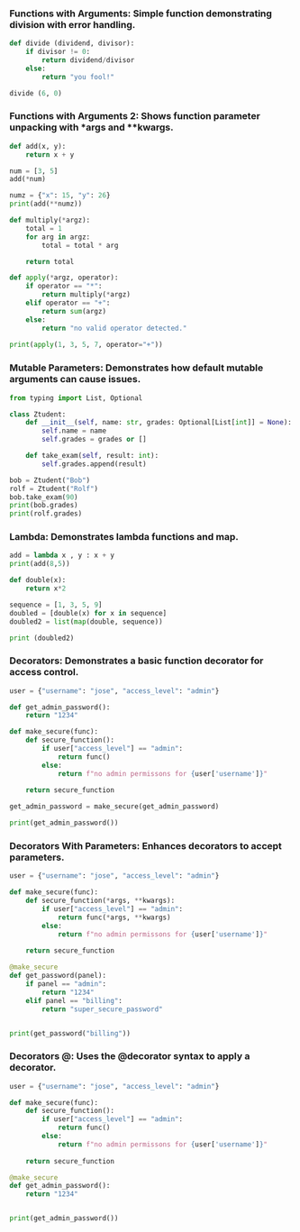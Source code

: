 ### Functions with Arguments: Simple function demonstrating division with error handling.

```python
def divide (dividend, divisor):
    if divisor != 0:
        return dividend/divisor
    else:
        return "you fool!"

divide (6, 0)
```

### Functions with Arguments 2: Shows function parameter unpacking with *args and **kwargs.

```python
def add(x, y):
    return x + y

num = [3, 5]
add(*num)

numz = {"x": 15, "y": 26}
print(add(**numz))

def multiply(*argz):
    total = 1
    for arg in argz:
        total = total * arg

    return total

def apply(*argz, operator):
    if operator == "*":
        return multiply(*argz)
    elif operator == "+":
        return sum(argz)
    else:
        return "no valid operator detected."
    
print(apply(1, 3, 5, 7, operator="+"))
```

### Mutable Parameters: Demonstrates how default mutable arguments can cause issues.

```python
from typing import List, Optional

class Ztudent:
    def __init__(self, name: str, grades: Optional[List[int]] = None):
        self.name = name
        self.grades = grades or []

    def take_exam(self, result: int):
        self.grades.append(result)

bob = Ztudent("Bob")
rolf = Ztudent("Rolf")
bob.take_exam(90)
print(bob.grades)
print(rolf.grades)
```

### Lambda: Demonstrates lambda functions and map.

```python
add = lambda x , y : x + y
print(add(8,5))

def double(x):
    return x*2

sequence = [1, 3, 5, 9] 
doubled = [double(x) for x in sequence]
doubled2 = list(map(double, sequence))

print (doubled2)
```

### Decorators: Demonstrates a basic function decorator for access control.

```python
user = {"username": "jose", "access_level": "admin"}

def get_admin_password():
    return "1234"

def make_secure(func):
    def secure_function():
        if user["access_level"] == "admin":
            return func()
        else:
            return f"no admin permissons for {user['username']}"
        
    return secure_function

get_admin_password = make_secure(get_admin_password)

print(get_admin_password())
```

### Decorators With Parameters: Enhances decorators to accept parameters.

```python
user = {"username": "jose", "access_level": "admin"}

def make_secure(func):
    def secure_function(*args, **kwargs):
        if user["access_level"] == "admin":
            return func(*args, **kwargs)
        else:
            return f"no admin permissons for {user['username']}"
        
    return secure_function

@make_secure
def get_password(panel):
    if panel == "admin":
        return "1234"
    elif panel == "billing":
        return "super_secure_password"


print(get_password("billing"))
```

### Decorators @: Uses the @decorator syntax to apply a decorator.

```python
user = {"username": "jose", "access_level": "admin"}

def make_secure(func):
    def secure_function():
        if user["access_level"] == "admin":
            return func()
        else:
            return f"no admin permissons for {user['username']}"
        
    return secure_function

@make_secure
def get_admin_password():
    return "1234"


print(get_admin_password())
```

